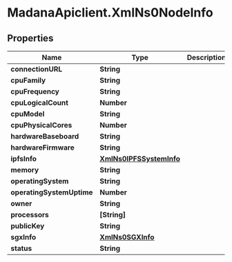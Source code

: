 # MadanaApiclient.XmlNs0NodeInfo

## Properties

Name | Type | Description | Notes
------------ | ------------- | ------------- | -------------
**connectionURL** | **String** |  | [optional] 
**cpuFamily** | **String** |  | [optional] 
**cpuFrequency** | **String** |  | [optional] 
**cpuLogicalCount** | **Number** |  | [optional] 
**cpuModel** | **String** |  | [optional] 
**cpuPhysicalCores** | **Number** |  | [optional] 
**hardwareBaseboard** | **String** |  | [optional] 
**hardwareFirmware** | **String** |  | [optional] 
**ipfsInfo** | [**XmlNs0IPFSSystemInfo**](XmlNs0IPFSSystemInfo.md) |  | [optional] 
**memory** | **String** |  | [optional] 
**operatingSystem** | **String** |  | [optional] 
**operatingSystemUptime** | **Number** |  | [optional] 
**owner** | **String** |  | [optional] 
**processors** | **[String]** |  | [optional] 
**publicKey** | **String** |  | [optional] 
**sgxInfo** | [**XmlNs0SGXInfo**](XmlNs0SGXInfo.md) |  | [optional] 
**status** | **String** |  | [optional] 


